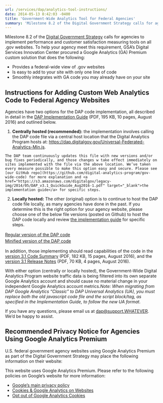 ```yaml
---
url: /services/dap/analytics-tool-instructions/
date: 2014-05-13 8:42:03 -0400
title: 'Government-Wide Analytics Tool for Federal Agencies'
summary: 'Milestone 8.2 of the Digital Government Strategy calls for agencies to implement performance and customer satisfaction measuring tools on all .gov websites. To help your agency meet this requirement, GSA&rsquo;s Digital Services Innovation Center procured a Google Analytics (GA) Premium custom solution that does the following: Provides a federal-wide view of .gov websites Is easy'
---
```


Milestone 8.2 of the [Digital Government Strategy](http://www.whitehouse.gov/sites/default/files/omb/egov/digital-government/digital-government.html) calls for agencies to implement performance and customer satisfaction measuring tools on all .gov websites. To help your agency meet this requirement, GSA’s Digital Services Innovation Center procured a Google Analytics (GA) Premium custom solution that does the following:

  * Provides a federal-wide view of .gov websites
  * Is easy to add to your site with only one line of code
  * Smoothly integrates with GA code you may already have on your site

## Instructions for Adding Custom Web Analytics Code to Federal Agency Websites

Agencies have two options for the DAP code implementation, all described in detail in the <a href="https://s3.amazonaws.com/digitalgov/legacy-img/2014/05/DAP_v3.1_QuickGuide_Aug2016-1.pdf" target="_blank">DAP Implementation Guide</a> (PDF, 195 KB, 10 pages, August 2016) and outlined below.

  1. **Centrally hosted (recommended):**  the implementation involves calling the DAP code file via a central host location that the Digital Analytics Program hosts at: <a href="https://dap.digitalgov.gov/Universal-Federated-Analytics-Min.js" target="_blank">https://dap.digitalgov.gov/Universal-Federated-Analytics-Min.js</a>.

    The DAP team continuously updates this file with new versions and/or bug fixes periodically, and those changes w take effect immediately on sites implemented with the file via the above location. We’ve taken every measure possible to make this option easy and secure. Please see [our GitHub repo](https://github.com/digital-analytics-program/gov-wide-code) for more explanation and <a href="https://s3.amazonaws.com/digitalgov/legacy-img/2014/05/DAP_v3.1_QuickGuide_Aug2016-1.pdf" target="_blank">the implementation guide</a> for specific steps.
  2. **Locally hosted:** The other (original) option is to continue to host the DAP code file locally, as many agencies have done in the past. If you determine this is the right option for your agency website, please choose one of the below file versions (posted on Github) to host the DAP code locally and review <a href="https://s3.amazonaws.com/digitalgov/legacy-img/2014/05/DAP_v3.1_QuickGuide_Aug2016-1.pdf" target="_blank">the implementation guide</a> for specific steps.

<a style="line-height: 1.5" href="https://raw.githubusercontent.com/digital-analytics-program/gov-wide-code/master/Universal-Federated-Analytics.js" target="_blank">Regular version of the DAP code<br /> </a><a style="line-height: 1.5" href="https://raw.githubusercontent.com/digital-analytics-program/gov-wide-code/master/Universal-Federated-Analytics-Min.js">Minified version of the DAP code</a>

In addition, those implementing should read capabilities of the code in the <a href="https://s3.amazonaws.com/digitalgov/legacy-img/2014/05/DAP_v3.1_CodeSummary_Aug2016-1-1.pdf" target="_blank">version 3.1 Code Summary</a> (PDF, 182 KB, 15 pages, August 2016), and the <a href="https://s3.amazonaws.com/digitalgov/legacy-img/2014/05/DAP_v3.1_ReleaseNotes_Aug2016-1.pdf" target="_blank">version 3.1 Release Notes</a> (PDF, 70 KB, 4 pages, August 2016).

With either option (centrally or locally hosted), the Government-Wide Digital Analytics Program website traffic data is being filtered into its own separate Google Analytics account and should cause no material change in your independent Google Analytics account metrics._Note: When migrating from DAP Google Analytics &#8220;Classic&#8221; to DAP Universal Analytics (UA), you must replace both the old javascript code file and the script block/tag, as specified in the Implementation Guide, to follow the new UA format._

If you have any questions, please email us at <a href="mailto:dap@support.WHATEVER" target="_blank">dap@support.WHATEVER</a>. We&#8217;d be happy to assist.

## Recommended Privacy Notice for Agencies Using Google Analytics Premium

U.S. federal government agency websites using Google Analytics Premium as part of the Digital Government Strategy may place the following information on their website:

This website uses Google Analytics Premium. Please refer to the following policies on Google’s website for more information:

  * [Google’s main privacy policy](http://www.google.com/intl/en/policies/privacy)
  * [Cookies & Google Analytics on Websites](https://developers.google.com/analytics/resources/concepts/gaConceptsCookies)
  * [Opt out of Google Analytics Cookies](https://tools.google.com/dlpage/gaoptout?hl=en)

<p style="padding-left: 30px">
